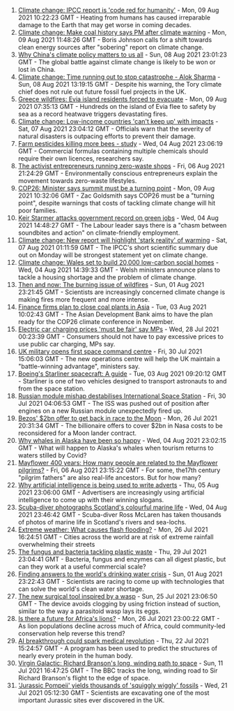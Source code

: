 1. [Climate change: IPCC report is 'code red for humanity'](https://www.bbc.co.uk/news/science-environment-58130705) - Mon, 09 Aug 2021 10:22:23 GMT - Heating from humans has caused irreparable damage to the Earth that may get worse in coming decades.
2. [Climate change: Make coal history says PM after climate warning](https://www.bbc.co.uk/news/uk-58144779) - Mon, 09 Aug 2021 11:48:26 GMT - Boris Johnson calls for a shift towards clean energy sources after "sobering" report on climate change.
3. [Why China's climate policy matters to us all](https://www.bbc.co.uk/news/world-asia-china-57483492) - Sun, 08 Aug 2021 23:01:23 GMT - The global battle against climate change is likely to be won or lost in China.
4. [Climate change: Time running out to stop catastrophe - Alok Sharma](https://www.bbc.co.uk/news/uk-58132939) - Sun, 08 Aug 2021 13:19:15 GMT - Despite his warning, the Tory climate chief does not rule out future fossil fuel projects in the UK.
5. [Greece wildfires: Evia island residents forced to evacuate](https://www.bbc.co.uk/news/world-europe-58141336) - Mon, 09 Aug 2021 07:35:13 GMT - Hundreds on the island of Evia flee to safety by sea as a record heatwave triggers devastating fires.
6. [Climate change: Low-income countries 'can't keep up' with impacts](https://www.bbc.co.uk/news/world-58080083) - Sat, 07 Aug 2021 23:04:12 GMT - Officials warn that the severity of natural disasters is outpacing efforts to prevent their damage.
7. [Farm pesticides killing more bees - study](https://www.bbc.co.uk/news/science-environment-58089545) - Wed, 04 Aug 2021 23:06:19 GMT - Commercial formulas containing multiple chemicals should require their own licences, researchers say.
8. [The activist entrepreneurs running zero-waste shops](https://www.bbc.co.uk/news/business-57920754) - Fri, 06 Aug 2021 21:24:29 GMT - Environmentally conscious entrepreneurs explain the movement towards zero-waste lifestyles.
9. [COP26: Minister says summit must be a turning point](https://www.bbc.co.uk/news/uk-politics-58144227) - Mon, 09 Aug 2021 10:32:06 GMT - Zac Goldsmith says COP26 must be a "turning point", despite warnings that costs of tackling climate change will hit poor families.
10. [Keir Starmer attacks government record on green jobs](https://www.bbc.co.uk/news/uk-politics-58088236) - Wed, 04 Aug 2021 14:48:27 GMT - The Labour leader says there is a "chasm between soundbites and action" on climate-friendly employment.
11. [Climate change: New report will highlight 'stark reality' of warming](https://www.bbc.co.uk/news/science-environment-58102953) - Sat, 07 Aug 2021 01:11:59 GMT - The IPCC's short scientific summary due out on Monday will be strongest statement yet on climate change.
12. [Climate change: Wales set to build 20,000 low-carbon social homes](https://www.bbc.co.uk/news/uk-wales-58078894) - Wed, 04 Aug 2021 14:39:33 GMT - Welsh ministers announce plans to tackle a housing shortage and the problem of climate change.
13. [Then and now: The burning issue of wildfires](https://www.bbc.co.uk/news/science-environment-57946155) - Sun, 01 Aug 2021 23:21:45 GMT - Scientists are increasingly concerned climate change is making fires more frequent and more intense.
14. [Finance firms plan to close coal plants in Asia](https://www.bbc.co.uk/news/business-58066660) - Tue, 03 Aug 2021 10:02:43 GMT - The Asian Development Bank aims to have the plan ready for the COP26 climate conference in November.
15. [Electric car charging prices 'must be fair' say MPs](https://www.bbc.co.uk/news/business-57963912) - Wed, 28 Jul 2021 00:23:39 GMT - Consumers should not have to pay excessive prices to use public car charging, MPs say.
16. [UK military opens first space command centre](https://www.bbc.co.uk/news/uk-politics-58029083) - Fri, 30 Jul 2021 15:06:03 GMT - The new operations centre will help the UK maintain a "battle-winning advantage", ministers say.
17. [Boeing's Starliner spacecraft: A guide](https://www.bbc.co.uk/news/science-environment-57971910) - Tue, 03 Aug 2021 09:20:12 GMT - Starliner is one of two vehicles designed to transport astronauts to and from the space station.
18. [Russian module mishap destabilises International Space Station](https://www.bbc.co.uk/news/science-environment-58021394) - Fri, 30 Jul 2021 04:06:53 GMT - The ISS was pushed out of position after engines on a new Russian module unexpectedly fired up.
19. [Bezos' $2bn offer to get back in race to the Moon](https://www.bbc.co.uk/news/science-environment-57978465) - Mon, 26 Jul 2021 20:31:34 GMT - The billionaire offers to cover $2bn in Nasa costs to be reconsidered for a Moon lander contract.
20. [Why whales in Alaska have been so happy](https://www.bbc.co.uk/news/world-us-canada-58032702) - Wed, 04 Aug 2021 23:02:15 GMT - What will happen to Alaska's whales when tourism returns to waters stilled by Covid?
21. [Mayflower 400 years: How many people are related to the Mayflower pilgrims?](https://www.bbc.co.uk/news/world-us-canada-57698818) - Fri, 06 Aug 2021 23:15:22 GMT - For some, the17th century "pilgrim fathers" are also real-life ancestors. But for how many?
22. [Why artificial intelligence is being used to write adverts](https://www.bbc.co.uk/news/business-57781557) - Thu, 05 Aug 2021 23:06:00 GMT - Advertisers are increasingly using artificial intelligence to come up with their winning slogans.
23. [Scuba-diver photographs Scotland's colourful marine life](https://www.bbc.co.uk/news/in-pictures-58071314) - Wed, 04 Aug 2021 23:46:42 GMT - Scuba-diver Ross McLaren has taken thousands of photos of marine life in Scotland's rivers and sea-lochs.
24. [Extreme weather: What causes flash flooding?](https://www.bbc.co.uk/news/science-environment-57969877) - Mon, 26 Jul 2021 16:24:51 GMT - Cities across the world are at risk of extreme rainfall overwhelming their streets
25. [The fungus and bacteria tackling plastic waste](https://www.bbc.co.uk/news/business-57733178) - Thu, 29 Jul 2021 23:04:41 GMT - Bacteria, fungus and enzymes can all digest plastic, but can they work at a useful commercial scale?
26. [Finding answers to the world's drinking water crisis](https://www.bbc.co.uk/news/business-57847654) - Sun, 01 Aug 2021 23:22:43 GMT - Scientists are racing to come up with technologies that can solve the world's clean water shortage.
27. [The new surgical tool inspired by a wasp](https://www.bbc.co.uk/news/science-environment-57889149) - Sun, 25 Jul 2021 23:06:50 GMT - The device avoids clogging by using friction instead of suction, similar to the way a parasitoid wasp lays its eggs.
28. [Is there a future for Africa's lions?](https://www.bbc.co.uk/news/science-environment-57968405) - Mon, 26 Jul 2021 23:00:22 GMT - As lion populations decline across much of Africa, could community-led conservation help reverse this trend?
29. [AI breakthrough could spark medical revolution](https://www.bbc.co.uk/news/science-environment-57929095) - Thu, 22 Jul 2021 15:24:57 GMT - A program has been used to predict the structures of nearly every protein in the human body.
30. [Virgin Galactic: Richard Branson's long, winding path to space](https://www.bbc.co.uk/news/science-environment-57798167) - Sun, 11 Jul 2021 16:47:25 GMT - The BBC tracks the long, winding road to Sir Richard Branson's flight to the edge of space.
31. ['Jurassic Pompeii' yields thousands of 'squiggly wiggly' fossils](https://www.bbc.co.uk/news/science-environment-57853537) - Wed, 21 Jul 2021 05:12:30 GMT - Scientists are excavating one of the most important Jurassic sites ever discovered in the UK.
